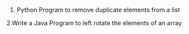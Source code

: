   1. Python Program to remove duplicate elements from a list
  
  2.Write a Java Program to left rotate the elements of an array
